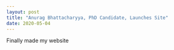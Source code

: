 ```yaml
---
layout: post
title: "Anurag Bhattacharyya, PhD Candidate, Launches Site"
date: 2020-05-04
---
```


Finally made my website
